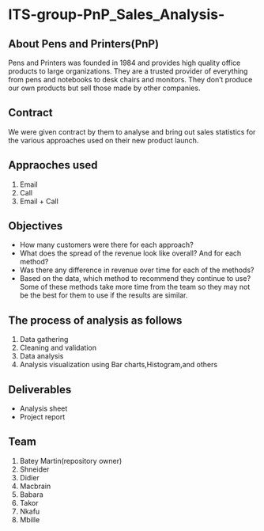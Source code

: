 # ITS-group-PnP_Sales_Analysis-
## About Pens and Printers(PnP)
Pens and Printers was founded in 1984 and provides high quality office products to large
organizations. They are a trusted provider of everything from pens and notebooks to desk
chairs and monitors. They don’t produce our own products but sell those made by other
companies.

## Contract
We were given contract by them to analyse and bring out sales statistics for the various approaches used on their new product launch.

## Appraoches used
1. Email
2. Call
3. Email + Call
   
## Objectives
- How many customers were there for each approach?
- What does the spread of the revenue look like overall? And for each method?
- Was there any difference in revenue over time for each of the methods?
- Based on the data, which method to recommend they continue to use? Some
of these methods take more time from the team so they may not be the best for them
to use if the results are similar.


## The process of analysis as follows
1. Data gathering
2. Cleaning and validation
3. Data analysis
4. Analysis visualization using Bar charts,Histogram,and others

## Deliverables
- Analysis sheet
- Project report
  
## Team
1. Batey Martin(repository owner)
2. Shneider
3. Didier
4. Macbrain
5. Babara
6. Takor
7. Nkafu
8. Mbille
